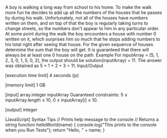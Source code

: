 A boy is walking a long way from school to his home. To make the walk more fun he decides to add up all the numbers of the houses that he passes by during his walk. Unfortunately, not all of the houses have numbers written on them, and on top of that the boy is regularly taking turns to change streets, so the numbers don't appear to him in any particular order.
At some point during the walk the boy encounters a house with number 0 written on it, which surprises him so much that he stops adding numbers to his total right after seeing that house.
For the given sequence of houses determine the sum that the boy will get. It is guaranteed that there will always be at least one 0 house on the path.
Example
For inputArray = [5, 1, 2, 3, 0, 1, 5, 0, 2], the output should be
solution(inputArray) = 11.
The answer was obtained as 5 + 1 + 2 + 3 = 11.
Input/Output


[execution time limit] 4 seconds (js)


[memory limit] 1 GB


[input] array.integer inputArray
Guaranteed constraints:
5 ≤ inputArray.length ≤ 10,
0 ≤ inputArray[i] ≤ 10.


[output] integer


[JavaScript] Syntax Tips
// Prints help message to the console
// Returns a string
function helloWorld(name) {
    console.log("This prints to the console when you Run Tests");
    return "Hello, " + name;
}


